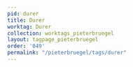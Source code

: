 ```yaml
---
pid: durer
title: Durer
worktag: Durer
collection: worktags_pieterbruegel
layout: tagpage_pieterbruegel
order: '049'
permalink: "/pieterbruegel/tags/durer"
---
```

